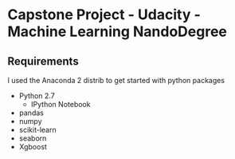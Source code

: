 # Capstone Project - Udacity - Machine Learning NandoDegree

## Requirements

I used the Anaconda 2 distrib to get started with python packages

* Python 2.7
  * IPython Notebook
* pandas
* numpy
* scikit-learn
* seaborn
* Xgboost
